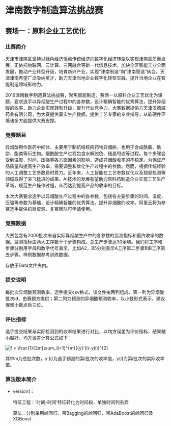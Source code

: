 # 津南数字制造算法挑战赛
## 赛场一：原料企业工艺优化
### 比赛简介
天津市津南区坚持以绿色经济驱动传统经济向数字化经济转型以实现津南高质量发展，正依托物联网、云计算、三网融合等新一代信息技术，加快全区智能工业全面发展，推动产业转型升级，培育新兴产业，实现“津南制造”向“津南智造”转变。天津津南希望广泛吸纳英才，助力天津当地企业数字化转型实践，提升当地企业在智能制造领域影响力。

2019津南数字制造算法挑战赛，聚焦智能制造，赛场一以原料企业工艺优化为课题，要求选手以异烟酸生产过程中的各参数，设计精确智能的优秀算法，提升异烟酸的收率，助力企业实现转型升级，提升行业竞争力。大赛数据提供方天津汉德威药业有限公司，为大赛提供真实生产数据，提供工艺专家的专业指导，从软硬件环境诸多方面提供大赛支撑。

### 竞赛题目
异烟酸用作医药中间体，主要用于制抗结核病药物异烟肼，也用于合成酰胺、酰肼、酯类等衍生物。烟酰胺生产过程包含水解脱色、结晶甩滤等过程。每个步骤会受到温度、时间、压强等各方面因素的影响，造成异烟酸收率的不稳定。为保证产品质量和提高生产效率，需要调整和优化生产过程中的参数。然而，根据传统经验的人工调整工艺参数费时费力。近年来，人工智能在工艺参数优化以及视频检测等领域取得了突飞猛进的成果。AI技术的发展有望助力原料药制造企业实现工艺生产革新，规范生产操作过程，从而达到提高产品的收率的目标。

本次大赛要求选手以异烟酸生产过程中的各参数，包括各主要步骤的时间、温度、压强等参数为基础，设计精确智能的优秀算法，提升异烟酸的收率。阿里云将为参赛选手提供机器资源，复赛团队可申请使用。

### 竞赛数据
大赛包含有2000批次来自实际异烟酸生产中的各参数的监测指标和最终收率的数据。监测指标由两大工序数十个步骤构成。总生产步骤达30余项。我们将工序和步骤分别用字母和数字代号表示，比如A2，B5分别表示A工序第二步骤和B工序第五步骤。样例数据参考训练数据。

存放于Data文件夹内。

### 提交说明
每批次异烟酸预测收率，选手提交csv格式。该文件由两列组成，第一列为异烟酸批次id，由赛题方提供；第二列为预测的异烟酸预测收率，以小数形式表示，建议保留小数点后三位。

### 评估指标
选手提交结果与实际检测到的收率结果进行对比，以均方误差为评价指标，结果越小越好，均方误差计算公式如下：

<img src="https://latex.codecogs.com/gif.latex?f&space;=&space;\frac{1}{2m}\sum_{i=1}^{m}({y}'(i)-y(i))^{2}" title="f = \frac{1}{2m}\sum_{i=1}^{m}({y}'(i)-y(i))^{2}" />

其中m为总批次数，y'(i)为选手预测的第i批次的收率值，y(i)为第i批次的实际收率值。

### 算法版本简介
- version1：

  特征工程：‘时间-时间’特征转化为时间段，单独时间列丢弃

  算法：分别采用岭回归，带Bagging的岭回归，带AdaBoost的岭回归及XGBoost
  
